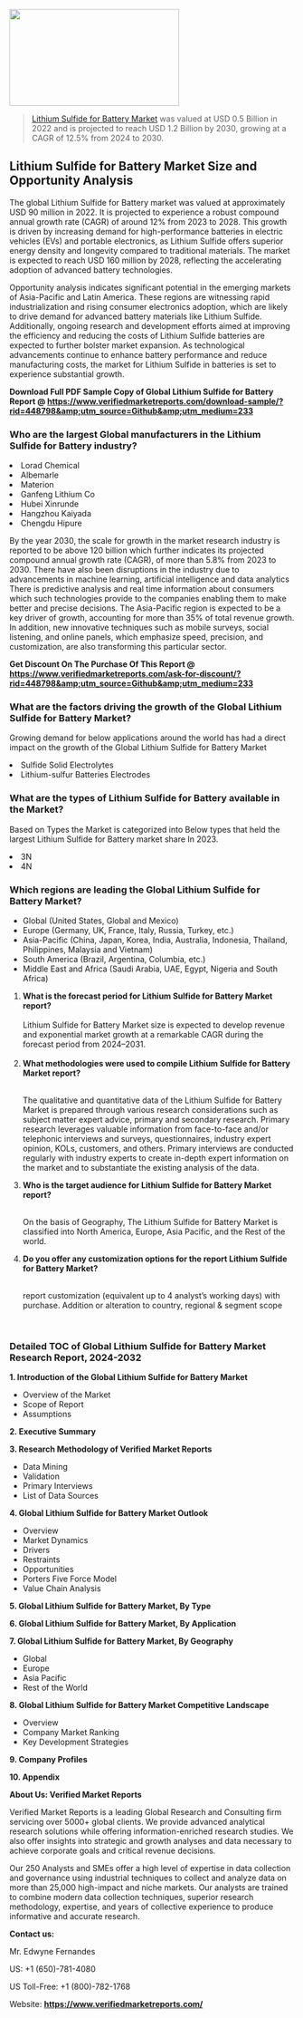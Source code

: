 <img src="https://ffe5etoiles.com/wp-content/uploads/2024/12/MST1-300x171.png" alt="" width="300" height="171" class="alignnone size-medium wp-image-20088" /><blockquote><p><p><a href="https://www.verifiedmarketreports.com/download-sample/?rid=448798&utm_source=Github&utm_medium=233" target="_blank">Lithium Sulfide for Battery Market</a> was valued at USD 0.5 Billion in 2022 and is projected to reach USD 1.2 Billion by 2030, growing at a CAGR of 12.5% from 2024 to 2030.</p></blockquote><p><h2>Lithium Sulfide for Battery Market Size and Opportunity Analysis</h2><p>The global Lithium Sulfide for Battery market was valued at approximately USD 90 million in 2022. It is projected to experience a robust compound annual growth rate (CAGR) of around 12% from 2023 to 2028. This growth is driven by increasing demand for high-performance batteries in electric vehicles (EVs) and portable electronics, as Lithium Sulfide offers superior energy density and longevity compared to traditional materials. The market is expected to reach USD 160 million by 2028, reflecting the accelerating adoption of advanced battery technologies.</p><p>Opportunity analysis indicates significant potential in the emerging markets of Asia-Pacific and Latin America. These regions are witnessing rapid industrialization and rising consumer electronics adoption, which are likely to drive demand for advanced battery materials like Lithium Sulfide. Additionally, ongoing research and development efforts aimed at improving the efficiency and reducing the costs of Lithium Sulfide batteries are expected to further bolster market expansion. As technological advancements continue to enhance battery performance and reduce manufacturing costs, the market for Lithium Sulfide in batteries is set to experience substantial growth.</p></p><p class=""><strong>Download Full PDF Sample Copy of Global Lithium Sulfide for Battery Report @ <a href="https://www.verifiedmarketreports.com/download-sample/?rid=448798&amp;utm_source=Github&amp;utm_medium=233" target="_blank">https://www.verifiedmarketreports.com/download-sample/?rid=448798&amp;utm_source=Github&amp;utm_medium=233</a></strong></p><h3 id="" class="">Who are the largest Global manufacturers in the Lithium Sulfide for Battery industry?</h3><p><li>Lorad Chemical</li><li> Albemarle</li><li> Materion</li><li> Ganfeng Lithium Co</li><li> Hubei Xinrunde</li><li> Hangzhou Kaiyada</li><li> Chengdu Hipure</li></p><div class=""><div class="" dir="" data-message-author-role="" data-message-id="" data-message-model-slug=""><div class=""><div class=""><div class=""><div class="" dir="" data-message-author-role="" data-message-id="" data-message-model-slug=""><div class=""><div class=""><p>By the year 2030, the scale for growth in the market research industry is reported to be above 120 billion which further indicates its projected compound annual growth rate (CAGR), of more than 5.8% from 2023 to 2030. There have also been disruptions in the industry due to advancements in machine learning, artificial intelligence and data analytics There is predictive analysis and real time information about consumers which such technologies provide to the companies enabling them to make better and precise decisions. The Asia-Pacific region is expected to be a key driver of growth, accounting for more than 35% of total revenue growth. In addition, new innovative techniques such as mobile surveys, social listening, and online panels, which emphasize speed, precision, and customization, are also transforming this particular sector.</p><p><strong>Get Discount On The Purchase Of This Report @&nbsp; <a href="https://www.verifiedmarketreports.com/ask-for-discount/?rid=448798&amp;utm_source=Github&amp;utm_medium=233" target="_blank">https://www.verifiedmarketreports.com/ask-for-discount/?rid=448798&amp;utm_source=Github&amp;utm_medium=233</a></strong></p></div></div></div></div></div></div></div></div><h3 id="" class="">What are the factors driving the growth of the Global Lithium Sulfide for Battery Market?</h3><p id="" class="">Growing demand for below applications around the world has had a direct impact on the growth of the Global Lithium Sulfide for Battery Market</p><p id="" class=""><li>Sulfide Solid Electrolytes</li><li> Lithium-sulfur Batteries Electrodes</li></p><h3 id="" class="">What are the types of Lithium Sulfide for Battery available in the Market?</h3><p id="" class="">Based on Types the Market is categorized into Below types that held the largest Lithium Sulfide for Battery market share In 2023.</p><p id="" class=""><li>3N</li><li> 4N</li></p><h3 id="" class="">Which regions are leading the Global Lithium Sulfide for Battery Market?</h3><ul><li>Global (United States, Global and Mexico)</li><li>Europe (Germany, UK, France, Italy, Russia, Turkey, etc.)</li><li>Asia-Pacific (China, Japan, Korea, India, Australia, Indonesia, Thailand, Philippines, Malaysia and Vietnam)</li><li>South America (Brazil, Argentina, Columbia, etc.)</li><li>Middle East and Africa (Saudi Arabia, UAE, Egypt, Nigeria and South Africa)</li></ul><p><ol><li><strong>What is the forecast period for Lithium Sulfide for Battery Market report?<br /></strong><br /><span data-sheets-root="1" data-sheets-value="{&quot;1&quot;:2,&quot;2&quot;:&quot;XXXX size is expected to develop revenue and exponential market growth at a remarkable CAGR during the forecast period from 2024&ndash;2030.&quot;}" data-sheets-userformat="{&quot;2&quot;:12674,&quot;4&quot;:{&quot;1&quot;:2,&quot;2&quot;:16776960},&quot;10&quot;:2,&quot;11&quot;:0,&quot;15&quot;:&quot;Arial&quot;,&quot;16&quot;:12}">Lithium Sulfide for Battery Market size is expected to develop revenue and exponential market growth at a remarkable CAGR during the forecast period from 2024&ndash;2031.</span><br /><br /></li><li><strong>What methodologies were used to compile Lithium Sulfide for Battery Market report?<br /><br /></strong><p>The qualitative and quantitative data of the&nbsp;Lithium Sulfide for Battery Market is prepared through various research considerations such as subject matter expert advice, primary and secondary research. Primary research leverages valuable information from face-to-face and/or telephonic interviews and surveys, questionnaires, industry expert opinion, KOLs, customers, and others. Primary interviews are conducted regularly with industry experts to create in-depth expert information on the market and to substantiate the existing analysis of the data.&nbsp;</p></li><li><strong>Who is the target audience for Lithium Sulfide for Battery Market report?<br /><br /></strong><p>On the basis of Geography, The&nbsp;Lithium Sulfide for Battery Market is classified into North America, Europe, Asia Pacific, and the Rest of the world.</p></li><li><strong>Do you offer any customization options for the report Lithium Sulfide for Battery Market?<br /><br /></strong><p>report customization (equivalent up to 4 analyst&rsquo;s working days) with purchase. Addition or alteration to country, regional &amp; segment scope</p><p>&nbsp;</p></li></ol></p><h3 id="" class="">Detailed TOC of Global Lithium Sulfide for Battery Market Research Report, 2024-2032</h3><p id="" class=""><strong>1. Introduction of the Global Lithium Sulfide for Battery Market</strong></p><ul><li>Overview of the Market</li><li>Scope of Report</li><li>Assumptions</li></ul><p id="" class=""><strong>2. Executive Summary</strong></p><p id="" class=""><strong>3. Research Methodology of&nbsp;Verified Market Reports</strong></p><ul><li>Data Mining</li><li>Validation</li><li>Primary Interviews</li><li>List of Data Sources</li></ul><p id="" class=""><strong>4. Global Lithium Sulfide for Battery Market Outlook</strong></p><ul><li>Overview</li><li>Market Dynamics</li><li>Drivers</li><li>Restraints</li><li>Opportunities</li><li>Porters Five Force Model</li><li>Value Chain Analysis</li></ul><p id="" class=""><strong>5. Global Lithium Sulfide for Battery Market, By&nbsp;Type</strong></p><p id="" class=""><strong>6. Global Lithium Sulfide for Battery Market, By Application</strong></p><p id="" class=""><strong>7. Global Lithium Sulfide for Battery Market, By Geography</strong></p><ul><li>Global</li><li>Europe</li><li>Asia Pacific</li><li>Rest of the World</li></ul><p id="" class=""><strong>8. Global Lithium Sulfide for Battery Market Competitive Landscape</strong></p><ul><li>Overview</li><li>Company Market Ranking</li><li>Key Development Strategies</li></ul><p id="" class=""><strong>9. Company Profiles</strong></p><p id="" class=""><strong>10. Appendix</strong></p><p id="" class=""><strong>About Us: Verified Market Reports</strong></p><p id="" class="">Verified Market Reports is a leading Global Research and Consulting firm servicing over 5000+ global clients. We provide advanced analytical research solutions while offering information-enriched research studies. We also offer insights into strategic and growth analyses and data necessary to achieve corporate goals and critical revenue decisions.</p><p id="" class="">Our 250 Analysts and SMEs offer a high level of expertise in data collection and governance using industrial techniques to collect and analyze data on more than 25,000 high-impact and niche markets. Our analysts are trained to combine modern data collection techniques, superior research methodology, expertise, and years of collective experience to produce informative and accurate research.</p><p id="" class=""><strong>Contact us:</strong></p><p id="" class="">Mr. Edwyne Fernandes</p><p id="" class="">US: +1 (650)-781-4080</p><p id="" class="">US Toll-Free: +1 (800)-782-1768</p><p id="" class="">Website: <a target="" data-test-app-aware-link=""><strong>https://www.verifiedmarketreports.com/</strong></a></p>
